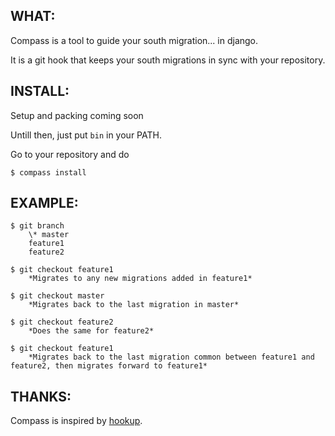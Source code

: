 WHAT:
-----

Compass is a tool to guide your south migration... in django.

It is a git hook that keeps your south migrations in sync with your repository.

INSTALL:
--------

Setup and packing coming soon

Untill then, just put `bin` in your PATH.

Go to your repository and do

    $ compass install

EXAMPLE:
--------

    $ git branch
        \* master
        feature1
        feature2

    $ git checkout feature1
        *Migrates to any new migrations added in feature1*

    $ git checkout master
        *Migrates back to the last migration in master*

    $ git checkout feature2
        *Does the same for feature2*

    $ git checkout feature1
        *Migrates back to the last migration common between feature1 and feature2, then migrates forward to feature1*

THANKS:
-------

Compass is inspired by [hookup](https://github.com/tpope/hookup).
